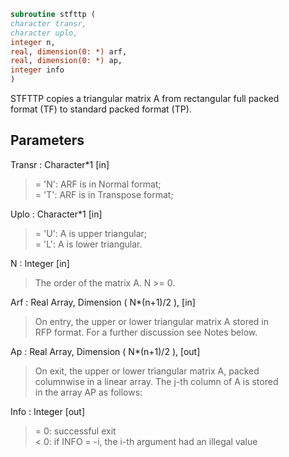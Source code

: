 ```fortran  
subroutine stfttp (  
character transr,  
character uplo,  
integer n,  
real, dimension(0: *) arf,  
real, dimension(0: *) ap,  
integer info  
)  
```  
  
STFTTP copies a triangular matrix A from rectangular full packed  
format (TF) to standard packed format (TP).  
  
## Parameters  
Transr : Character*1 [in]  
> = 'N':  ARF is in Normal format;  
> = 'T':  ARF is in Transpose format;  
  
Uplo : Character*1 [in]  
> = 'U':  A is upper triangular;  
> = 'L':  A is lower triangular.  
  
N : Integer [in]  
> The order of the matrix A. N >= 0.  
  
Arf : Real Array, Dimension ( N*(n+1)/2 ), [in]  
> On entry, the upper or lower triangular matrix A stored in  
> RFP format. For a further discussion see Notes below.  
  
Ap : Real Array, Dimension ( N*(n+1)/2 ), [out]  
> On exit, the upper or lower triangular matrix A, packed  
> columnwise in a linear array. The j-th column of A is stored  
> in the array AP as follows:  
  
Info : Integer [out]  
> = 0:  successful exit  
> < 0:  if INFO = -i, the i-th argument had an illegal value  
  
